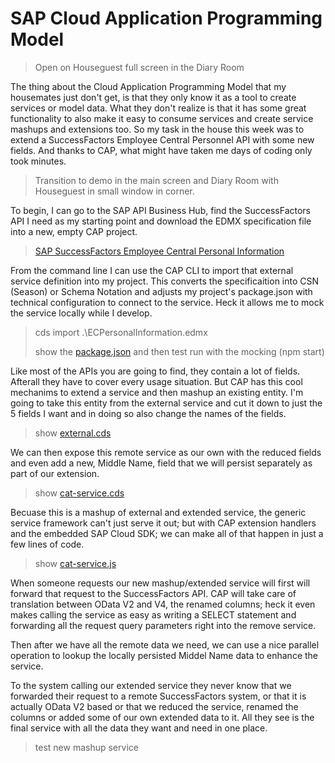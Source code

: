 # SAP Cloud Application Programming Model 

> Open on Houseguest full screen in the Diary Room

The thing about the Cloud Application Programming Model that my housemates just don't get, is that they only know it as a tool to create services or model data.  What they don't realize is that it has some great functionality to also make it easy to consume services and create service mashups and extensions too. So my task in the house this week was to extend a SuccessFactors Employee Central Personnel API with some new fields. And thanks to CAP, what might have taken me days of coding only took minutes.

> Transition to demo in the main screen and Diary Room with Houseguest in small window in corner. 

To begin, I can go to the SAP API Business Hub, find the SuccessFactors API I need as my starting point and download the EDMX specification file into a new, empty CAP project.

> [SAP SuccessFactors Employee Central Personal Information](https://api.sap.com/api/ECPersonalInformation/overview)

From the command line I can use the CAP CLI to import that external service definition into my project. This converts the specificaition into CSN (Season) or Schema Notation and adjusts my project's package.json with technical configuration to connect to the service.  Heck it allows me to mock the service locally while I develop. 

> cds import .\ECPersonalInformation.edmx
>
> show the [package.json](./package.json) and then test run with the mocking (npm start)

Like most of the APIs you are going to find, they contain a lot of fields. Afterall they have to cover every usage situation. But CAP has this cool mechanims to extend a service and then mashup an existing entity. I'm going to take this entity from the external service and cut it down to just the 5 fields I want and in doing so also change the names of the fields. 

> show [external.cds](./srv/external.cds)

We can then expose this remote service as our own with the reduced fields and even add a new, Middle Name, field that we will persist separately as part of our extension. 

> show [cat-service.cds](./srv/cat-service.cds)

Becuase this is a mashup of external and extended service, the generic service framework can't just serve it out; but with CAP extension handlers and the embedded SAP Cloud SDK; we can make all of that happen in just a few lines of code.

> show [cat-service.js](./srv/cat-service.js)

When someone requests our new mashup/extended service will first will forward that request to the SuccessFactors API.  CAP will take care of translation between OData V2 and V4, the renamed columns; heck it even makes calling the service as easy as writing a SELECT statement and forwarding all the request query parameters right into the remove service.

Then after we have all the remote data we need, we can use a nice parallel operation to lookup the locally persisted Middel Name data to enhance the service. 

To the system calling our extended service they never know that we forwarded their request to a remote SuccessFactors system, or that it is actually OData V2 based or that we reduced the service, renamed the columns or added some of our own extended data to it.  All they see is the final service with all the data they want and need in one place.

> test new mashup service

